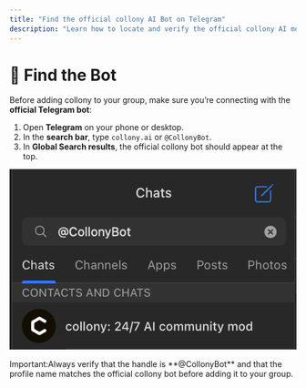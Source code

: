 ```yaml
---
title: "Find the official collony AI Bot on Telegram"
description: "Learn how to locate and verify the official collony AI moderator (@CollonyBot) on Telegram before adding it to your community group."
---
```


# 🔎 Find the Bot

Before adding collony to your group, make sure you’re connecting with the **official Telegram bot**:

1. Open **Telegram** on your phone or desktop.  
2. In the **search bar**, type `collony.ai` or `@CollonyBot`.  
3. In **Global Search results**, the official collony bot should appear at the top.  

![Search results for collony AI on Telegram](/public/Screenshot_2025-08-28_at_15.57.21.png)

<Warning>
  Important:Always verify that the handle is **@CollonyBot** and that the profile name matches the official collony bot before adding it to your group.
  </Warning>